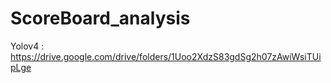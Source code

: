 # ScoreBoard_analysis

Yolov4 : https://drive.google.com/drive/folders/1Uoo2XdzS83gdSg2h07zAwiWsiTUipLge
